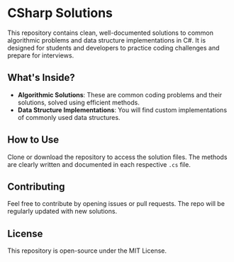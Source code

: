 ﻿# CSharp Solutions

This repository contains clean, well-documented solutions to common algorithmic problems and data structure implementations in C#. It is designed for students and developers to practice coding challenges and prepare for interviews.

## What's Inside?

- **Algorithmic Solutions**: These are common coding problems and their solutions, solved using efficient methods. 
- **Data Structure Implementations**: You will find custom implementations of commonly used data structures.

## How to Use

Clone or download the repository to access the solution files. The methods are clearly written and documented in each respective `.cs` file.

## Contributing

Feel free to contribute by opening issues or pull requests. The repo will be regularly updated with new solutions.

## License

This repository is open-source under the MIT License.
